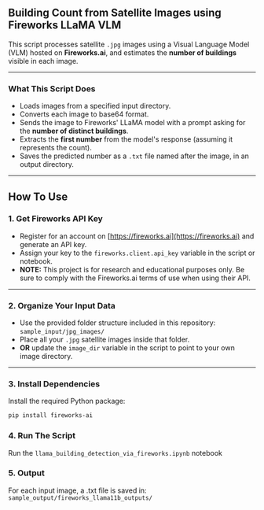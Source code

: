 ## Building Count from Satellite Images using Fireworks LLaMA VLM

This script processes satellite `.jpg` images using a Visual Language Model (VLM) hosted on **Fireworks.ai**, and estimates the **number of buildings** visible in each image.

---

### What This Script Does

- Loads images from a specified input directory.
- Converts each image to base64 format.
- Sends the image to Fireworks' LLaMA model with a prompt asking for the **number of distinct buildings**.
- Extracts the **first number** from the model's response (assuming it represents the count).
- Saves the predicted number as a `.txt` file named after the image, in an output directory.

---

## How To Use

### 1. Get Fireworks API Key

- Register for an account on [https://fireworks.ai](https://fireworks.ai) and generate an API key.
- Assign your key to the `fireworks.client.api_key` variable in the script or notebook.
- **NOTE:** This project is for research and educational purposes only. Be sure to comply with the Fireworks.ai terms of use when using their API.

---

### 2. Organize Your Input Data

- Use the provided folder structure included in this repository:  
  `sample_input/jpg_images/`
- Place all your `.jpg` satellite images inside that folder.  
- **OR** update the `image_dir` variable in the script to point to your own image directory.

---

### 3. Install Dependencies

Install the required Python package:

```bash
pip install fireworks-ai
```

### 4. Run The Script
Run the `llama_building_detection_via_fireworks.ipynb` notebook

### 5. Output
For each input image, a .txt file is saved in: `sample_output/fireworks_llama11b_outputs/`